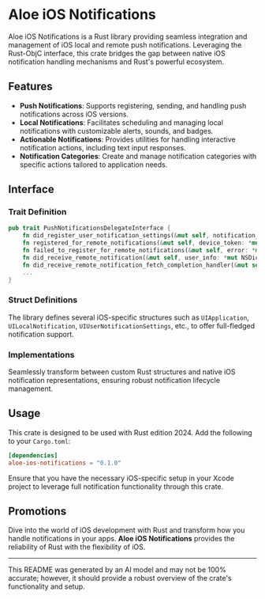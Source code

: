 # Aloe iOS Notifications

Aloe iOS Notifications is a Rust library providing seamless integration and management of iOS local and remote push notifications. Leveraging the Rust-ObjC interface, this crate bridges the gap between native iOS notification handling mechanisms and Rust's powerful ecosystem.

## Features

- **Push Notifications**: Supports registering, sending, and handling push notifications across iOS versions.
- **Local Notifications**: Facilitates scheduling and managing local notifications with customizable alerts, sounds, and badges.
- **Actionable Notifications**: Provides utilities for handling interactive notification actions, including text input responses.
- **Notification Categories**: Create and manage notification categories with specific actions tailored to application needs.

## Interface

### Trait Definition

```rust
pub trait PushNotificationsDelegateInterface {
    fn did_register_user_notification_settings(&mut self, notification_settings: *mut UIUserNotificationSettings);
    fn registered_for_remote_notifications(&mut self, device_token: *mut NSData);
    fn failed_to_register_for_remote_notifications(&mut self, error: *mut NSError);
    fn did_receive_remote_notification(&mut self, user_info: *mut NSDictionary<NSObject,NSObject>);
    fn did_receive_remote_notification_fetch_completion_handler(&mut self, user_info: *mut NSDictionary<NSObject,NSObject>, completion_handler: fn(result: UIBackgroundFetchResult) -> c_void);
    ...
}
```

### Struct Definitions

The library defines several iOS-specific structures such as `UIApplication`, `UILocalNotification`, `UIUserNotificationSettings`, etc., to offer full-fledged notification support.

### Implementations

Seamlessly transform between custom Rust structures and native iOS notification representations, ensuring robust notification lifecycle management.

## Usage

This crate is designed to be used with Rust edition 2024. Add the following to your `Cargo.toml`:

```toml
[dependencies]
aloe-ios-notifications = "0.1.0"
```

Ensure that you have the necessary iOS-specific setup in your Xcode project to leverage full notification functionality through this crate.

## Promotions

Dive into the world of iOS development with Rust and transform how you handle notifications in your apps. **Aloe iOS Notifications** provides the reliability of Rust with the flexibility of iOS.

---

This README was generated by an AI model and may not be 100% accurate; however, it should provide a robust overview of the crate's functionality and setup.